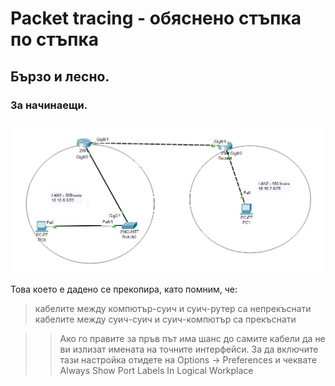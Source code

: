 # Packet tracing - обяснено стъпка по стъпка

## Бързо и лесно. 

### За начинаещи.

![дадена топология](pt1.png) 


Това което е дадено се прекопира, като помним, че:

> кабелите между компютър-суич и суич-рутер са непрекъснати  
    кабелите между суич-суич и суич-компютър са прекъснати

>> Ако го правите за пръв път има шанс до самите кабели да не ви излизат имената на точните интерфейси. За да включите тази настройка отидете на Options -> Preferences и чеквате Always Show Port Labels In Logical Workplace

